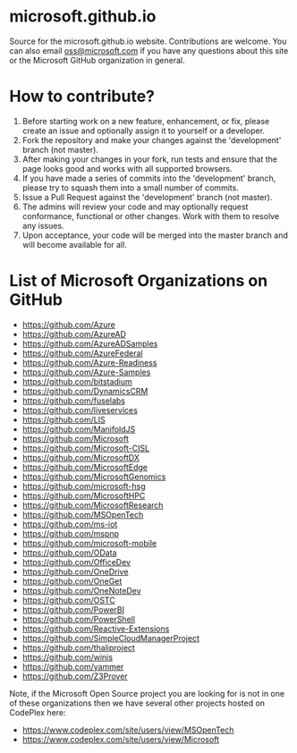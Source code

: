 microsoft.github.io
===================

Source for the microsoft.github.io website. Contributions are welcome.
You can also email oss@microsoft.com if you have any questions about this site or the
Microsoft GitHub organization in general.

How to contribute?
=====================

1. Before starting work on a new feature, enhancement, or fix, please create an issue and optionally assign it to yourself or a developer.
1. Fork the repository and make your changes against the 'development' branch (not master).
1. After making your changes in your fork, run tests and ensure that the page looks good and works with all supported browsers.
1. If you have made a series of commits into the 'development' branch, please try to squash them into a small number of commits.
1. Issue a Pull Request against the 'development' branch (not master).
1. The admins will review your code and may optionally request conformance, functional or other changes. Work with them to resolve any issues.
1. Upon acceptance, your code will be merged into the master branch and will become available for all.

List of Microsoft Organizations on GitHub
=========================================

-  https://github.com/Azure
-  https://github.com/AzureAD
-  https://github.com/AzureADSamples
-  https://github.com/AzureFederal
-  https://github.com/Azure-Readiness
-  https://github.com/Azure-Samples
-  https://github.com/bitstadium
-  https://github.com/DynamicsCRM
-  https://github.com/fuselabs
-  https://github.com/liveservices
-  https://github.com/LIS
-  https://github.com/ManifoldJS
-  https://github.com/Microsoft
-  https://github.com/Microsoft-CISL
-  https://github.com/MicrosoftDX
-  https://github.com/MicrosoftEdge
-  https://github.com/MicrosoftGenomics
-  https://github.com/microsoft-hsg
-  https://github.com/MicrosoftHPC
-  https://github.com/MicrosoftResearch
-  https://github.com/MSOpenTech
-  https://github.com/ms-iot
-  https://github.com/mspnp
-  https://github.com/microsoft-mobile
-  https://github.com/OData
-  https://github.com/OfficeDev
-  https://github.com/OneDrive
-  https://github.com/OneGet
-  https://github.com/OneNoteDev
-  https://github.com/OSTC
-  https://github.com/PowerBI
-  https://github.com/PowerShell
-  https://github.com/Reactive-Extensions
-  https://github.com/SimpleCloudManagerProject
-  https://github.com/thaliproject
-  https://github.com/winjs
-  https://github.com/yammer
-  https://github.com/Z3Prover


Note, if the Microsoft Open Source project you are looking for is not in one of these organizations
then we have several other projects hosted on CodePlex here:

- https://www.codeplex.com/site/users/view/MSOpenTech
- https://www.codeplex.com/site/users/view/Microsoft
